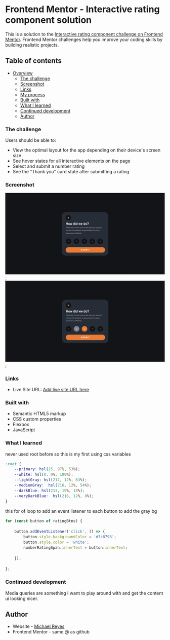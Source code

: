 # Frontend Mentor - Interactive rating component solution

This is a solution to the [Interactive rating component challenge on Frontend Mentor](https://www.frontendmentor.io/challenges/interactive-rating-component-koxpeBUmI). Frontend Mentor challenges help you improve your coding skills by building realistic projects. 

## Table of contents

- [Overview](#overview)
  - [The challenge](#the-challenge)
  - [Screenshot](#screenshot)
  - [Links](#links)
  - [My process](#my-process)
  - [Built with](#built-with)
  - [What I learned](#what-i-learned)
  - [Continued development](#continued-development)
  - [Author](#author)


### The challenge
Users should be able to:

- View the optimal layout for the app depending on their device's screen size
- See hover states for all interactive elements on the page
- Select and submit a number rating
- See the "Thank you" card state after submitting a rating

### Screenshot

![](./images/InteractiveRatingComponent%20SS.png);
![](./images/IRC-hover%26activeState.png);
### Links

- Live Site URL: [Add live site URL here](https://your-live-site-url.com)

### Built with

- Semantic HTML5 markup
- CSS custom properties
- Flexbox
- JavaScript 


### What I learned

never used root before so this is my first using css variables

```css
:root {
    --primary: hsl(25, 97%, 53%);
    --white: hsl(0, 0%, 100%);
    --lightGray: hsl(217, 12%, 63%);
    --mediumGray:  hsl(216, 12%, 54%);
    --darkBlue: hsl(213, 19%, 18%);
    --veryDarkBlue:  hsl(216, 12%, 8%);
}
```
this for of loop to add an event listener to each button to add the gray bg
```js
for (const button of ratingBtns) {
    
    button.addEventListener('click', () => {
        button.style.backgroundColor = '#7c8798';
        button.style.color = 'white';
        numberRatingSpan.innerText = button.innerText;
        
    });
   
};

```

### Continued development

Media queries are something I want to play around with and get the content ui looking nicer.


## Author

- Website - [Michael Reyes](https://michaelr47.github.io/bootstrap-project2/)
- Frontend Mentor - same @ as github

